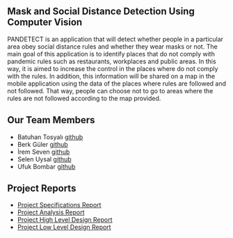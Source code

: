 ## Mask and Social Distance Detection Using Computer Vision

PANDETECT is an application that will detect whether people in a particular area obey social distance rules and whether they wear masks or not. The main goal of this application is to identify places that do not comply with pandemic rules such as restaurants, workplaces and public areas. In this way, it is aimed to increase the control in the places where do not comply with the rules. In addition, this information will be shared on a map in the mobile application using the data of the places where rules are followed and not followed. That way, people can choose not to go to areas where the rules are not followed according to the map provided.
   

## Our Team Members

* Batuhan Tosyalı [github](https://github.com/Batucan2601)
* Berk Güler [github](https://github.com/Wondrous27)
* İrem Seven [github](https://github.com/iremsvn)
* Selen Uysal [github](https://github.com/selenuysal)
* Ufuk Bombar [github](https://github.com/ubombar)

## Project Reports 
* [Project Specifications Report](https://pandetect.github.io/reports/Project_Specifications_Report.pdf)
* [Project Analysis Report](https://pandetect.github.io/reports/Project_Analysis_Report.pdf)
* [Project High Level Design Report](https://pandetect.github.io/reports/Project_HLDesign_Report.pdf)
* [Project Low Level Design Report](https://pandetect.github.io/reports/Project_LLDesign_Report.pdf.pdf)



